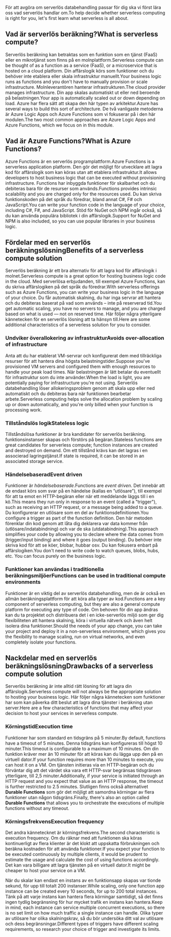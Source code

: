 <span data-ttu-id="c041b-101">För att avgöra om serverlös databehandling passar för dig ska vi först lära oss vad serverlös handlar om.</span><span class="sxs-lookup"><span data-stu-id="c041b-101">To help decide whether serverless computing is right for you, let's first learn what serverless is all about.</span></span>

## <a name="what-is-serverless-compute"></a><span data-ttu-id="c041b-102">Vad är serverlös beräkning?</span><span class="sxs-lookup"><span data-stu-id="c041b-102">What is serverless compute?</span></span>

<span data-ttu-id="c041b-103">Serverlös beräkning kan betraktas som en funktion som en tjänst (FaaS) eller en mikrotjänst som finns på en molnplattform.</span><span class="sxs-lookup"><span data-stu-id="c041b-103">Serverless compute can be thought of as a function as a service (FaaS), or a microservice that is hosted on a cloud platform.</span></span> <span data-ttu-id="c041b-104">Din affärslogik körs som funktioner och du behöver inte etablera eller skala infrastruktur manuellt.</span><span class="sxs-lookup"><span data-stu-id="c041b-104">Your business logic runs as functions and you don't have to manually provision or scale infrastructure.</span></span> <span data-ttu-id="c041b-105">Molnleverantören hanterar infrastrukturen.</span><span class="sxs-lookup"><span data-stu-id="c041b-105">The cloud provider manages infrastructure.</span></span> <span data-ttu-id="c041b-106">Din app skalas automatiskt ut eller ned beroende på belastningen.</span><span class="sxs-lookup"><span data-stu-id="c041b-106">Your app is automatically scaled out or down depending on load.</span></span> <span data-ttu-id="c041b-107">Azure har flera sätt att skapa den här typen av arkitektur.</span><span class="sxs-lookup"><span data-stu-id="c041b-107">Azure has several ways to build this sort of architecture.</span></span> <span data-ttu-id="c041b-108">De två vanligaste metoderna är Azure Logic Apps och Azure Functions som vi fokuserar på i den här modulen.</span><span class="sxs-lookup"><span data-stu-id="c041b-108">The two most common approaches are Azure Logic Apps and Azure Functions, which we focus on in this module.</span></span>

## <a name="what-is-azure-functions"></a><span data-ttu-id="c041b-109">Vad är Azure Functions?</span><span class="sxs-lookup"><span data-stu-id="c041b-109">What is Azure Functions?</span></span>

<span data-ttu-id="c041b-110">Azure Functions är en serverlös programplattform.</span><span class="sxs-lookup"><span data-stu-id="c041b-110">Azure Functions is a serverless application platform.</span></span> <span data-ttu-id="c041b-111">Den gör det möjligt för utvecklare att lagra kod för affärslogik som kan köras utan att etablera infrastruktur.</span><span class="sxs-lookup"><span data-stu-id="c041b-111">It allows developers to host business logic that can be executed without provisioning infrastructure.</span></span> <span data-ttu-id="c041b-112">Functions har inbyggda funktioner för skalbarhet och du debiteras bara för de resurser som används.</span><span class="sxs-lookup"><span data-stu-id="c041b-112">Functions provides intrinsic scalability and you are charged only for the resources used.</span></span> <span data-ttu-id="c041b-113">Du kan skriva funktionskoden på det språk du föredrar, bland annat C#, F# och JavaScript.</span><span class="sxs-lookup"><span data-stu-id="c041b-113">You can write your function code in the language of your choice, including C#, F#, and JavaScript.</span></span> <span data-ttu-id="c041b-114">Stöd för NuGet och NPM ingår också, så du kan använda populära bibliotek i din affärslogik.</span><span class="sxs-lookup"><span data-stu-id="c041b-114">Support for NuGet and NPM is also included, so you can use popular libraries in your business logic.</span></span>

## <a name="benefits-of-a-serverless-compute-solution"></a><span data-ttu-id="c041b-115">Fördelar med en serverlös beräkningslösning</span><span class="sxs-lookup"><span data-stu-id="c041b-115">Benefits of a serverless compute solution</span></span>

<span data-ttu-id="c041b-116">Serverlös beräkning är ett bra alternativ för att lagra kod för affärslogik i molnet.</span><span class="sxs-lookup"><span data-stu-id="c041b-116">Serverless compute is a great option for hosting business logic code in the cloud.</span></span> <span data-ttu-id="c041b-117">Med serverlösa erbjudanden, till exempel Azure Functions, kan du skriva affärslogiken på det språk du föredrar.</span><span class="sxs-lookup"><span data-stu-id="c041b-117">With serverless offerings such as Azure Functions, you can write your business logic in the language of your choice.</span></span> <span data-ttu-id="c041b-118">Du får automatisk skalning, du har inga servrar att hantera och du debiteras baserat på vad som används – inte på reserverad tid.</span><span class="sxs-lookup"><span data-stu-id="c041b-118">You get automatic scaling, you have no servers to manage, and you are charged based on what is used — not on reserved time.</span></span> <span data-ttu-id="c041b-119">Här följer några ytterligare kännetecken för en serverlös lösning att ta hänsyn till.</span><span class="sxs-lookup"><span data-stu-id="c041b-119">Here are some additional characteristics of a serverless solution for you to consider.</span></span>

### <a name="avoids-over-allocation-of-infrastructure"></a><span data-ttu-id="c041b-120">Undviker överallokering av infrastruktur</span><span class="sxs-lookup"><span data-stu-id="c041b-120">Avoids over-allocation of infrastructure</span></span>

<span data-ttu-id="c041b-121">Anta att du har etablerat VM-servrar och konfigurerat dem med tillräckliga resurser för att hantera dina högsta belastningstider.</span><span class="sxs-lookup"><span data-stu-id="c041b-121">Suppose you've provisioned VM servers and configured them with enough resources to handle your peak load times.</span></span> <span data-ttu-id="c041b-122">När belastningen är lätt betalar du eventuellt för infrastruktur som du inte använder.</span><span class="sxs-lookup"><span data-stu-id="c041b-122">When the load is light, you are potentially paying for infrastructure you're not using.</span></span> <span data-ttu-id="c041b-123">Serverlös databehandling löser allokeringsproblem genom att skala upp eller ned automatiskt och du debiteras bara när funktionen bearbetar arbete.</span><span class="sxs-lookup"><span data-stu-id="c041b-123">Serverless computing helps solve the allocation problem by scaling up or down automatically, and you're only billed when your function is processing work.</span></span>

### <a name="stateless-logic"></a><span data-ttu-id="c041b-124">Tillståndslös logik</span><span class="sxs-lookup"><span data-stu-id="c041b-124">Stateless logic</span></span>

<span data-ttu-id="c041b-125">Tillståndslösa funktioner är bra kandidater för serverlös beräkning. funktionsinstanser skapas och förstörs på begäran.</span><span class="sxs-lookup"><span data-stu-id="c041b-125">Stateless functions are great candidates for serverless compute; function instances are created and destroyed on demand.</span></span> <span data-ttu-id="c041b-126">Om ett tillstånd krävs kan det lagras i en associerad lagringstjänst.</span><span class="sxs-lookup"><span data-stu-id="c041b-126">If state is required, it can be stored in an associated storage service.</span></span>

### <a name="event-driven"></a><span data-ttu-id="c041b-127">Händelsebaserad</span><span class="sxs-lookup"><span data-stu-id="c041b-127">Event driven</span></span>

<span data-ttu-id="c041b-128">Funktioner är _händelsebaserade_.</span><span class="sxs-lookup"><span data-stu-id="c041b-128">Functions are _event driven_.</span></span> <span data-ttu-id="c041b-129">Det innebär att de endast körs som svar på en händelse (kallas en ”utlösare”), till exempel för att ta emot en HTTP-begäran eller när ett meddelande läggs till i en kö.</span><span class="sxs-lookup"><span data-stu-id="c041b-129">This means they run only in response to an event (called a "trigger"), such as receiving an HTTP request, or a message being added to a queue.</span></span> <span data-ttu-id="c041b-130">Du konfigurerar en utlösare som en del av funktionsdefinitionen.</span><span class="sxs-lookup"><span data-stu-id="c041b-130">You configure a trigger as part of the function definition.</span></span> <span data-ttu-id="c041b-131">Den här metoden förenklar din kod genom att låta dig deklarera var data kommer från (utlösare/indatabindning) och var de ska (utdatabindning).</span><span class="sxs-lookup"><span data-stu-id="c041b-131">This approach simplifies your code by allowing you to declare where the data comes from (trigger/input binding) and where it goes (output binding).</span></span> <span data-ttu-id="c041b-132">Du behöver inte skriva kod för att se köer, blobar, hubbar osv. Du kan fokusera enbart på affärslogiken.</span><span class="sxs-lookup"><span data-stu-id="c041b-132">You don't need to write code to watch queues, blobs, hubs, etc. You can focus purely on the business logic.</span></span>

### <a name="functions-can-be-used-in-traditional-compute-environments"></a><span data-ttu-id="c041b-133">Funktioner kan användas i traditionella beräkningsmiljöer</span><span class="sxs-lookup"><span data-stu-id="c041b-133">Functions can be used in traditional compute environments</span></span>

<span data-ttu-id="c041b-134">Funktioner är en viktig del av serverlös databehandling, men de är också en allmän beräkningsplattform för att köra alla typer av kod.</span><span class="sxs-lookup"><span data-stu-id="c041b-134">Functions are a key component of serverless computing, but they are also a general compute platform for executing any type of code.</span></span> <span data-ttu-id="c041b-135">Om behoven för din app ändras kan du ta projektet och distribuera det i en icke-serverlös miljö som ger dig flexibiliteten att hantera skalning, köra i virtuella nätverk och även helt isolera dina funktioner.</span><span class="sxs-lookup"><span data-stu-id="c041b-135">Should the needs of your app change, you can take your project and deploy it in a non-serverless environment, which gives you the flexibility to manage scaling, run on virtual networks, and even completely isolate your functions.</span></span>

## <a name="drawbacks-of-a-serverless-compute-solution"></a><span data-ttu-id="c041b-136">Nackdelar med en serverlös beräkningslösning</span><span class="sxs-lookup"><span data-stu-id="c041b-136">Drawbacks of a serverless compute solution</span></span>

<span data-ttu-id="c041b-137">Serverlös beräkning är inte alltid rätt lösning för att lagra din affärslogik.</span><span class="sxs-lookup"><span data-stu-id="c041b-137">Serverless compute will not always be the appropriate solution to hosting your business logic.</span></span> <span data-ttu-id="c041b-138">Här följer några kännetecken som funktioner har som kan påverka ditt beslut att lagra dina tjänster i beräkning utan server.</span><span class="sxs-lookup"><span data-stu-id="c041b-138">Here are a few characteristics of functions that may affect your decision to host your services in serverless compute.</span></span>

### <a name="execution-time"></a><span data-ttu-id="c041b-139">Körningstid</span><span class="sxs-lookup"><span data-stu-id="c041b-139">Execution time</span></span>

<span data-ttu-id="c041b-140">Funktioner har som standard en tidsgräns på 5 minuter.</span><span class="sxs-lookup"><span data-stu-id="c041b-140">By default, functions have a timeout of 5 minutes.</span></span> <span data-ttu-id="c041b-141">Denna tidsgräns kan konfigureras till högst 10 minuter.</span><span class="sxs-lookup"><span data-stu-id="c041b-141">This timeout is configurable to a maximum of 10 minutes.</span></span> <span data-ttu-id="c041b-142">Om din funktion kräver mer än 10 minuter för att köras kan du lägga upp den på en virtuell dator.</span><span class="sxs-lookup"><span data-stu-id="c041b-142">If your function requires more than 10 minutes to execute, you can host it on a VM.</span></span> <span data-ttu-id="c041b-143">Om tjänsten initieras via en HTTP-begäran och du förväntar dig att det värdet ska vara ett HTTP-svar begränsas tidsgränsen ytterligare, till 2,5 minuter.</span><span class="sxs-lookup"><span data-stu-id="c041b-143">Additionally, if your service is initiated through an HTTP request and you expect that value as an HTTP response, the timeout is further restricted to 2.5 minutes.</span></span> <span data-ttu-id="c041b-144">Slutligen finns också alternativet **Durable Functions** som gör det möjligt att samordna körningar av flera funktioner utan någon tidsgräns.</span><span class="sxs-lookup"><span data-stu-id="c041b-144">Finally, there's also an option called **Durable Functions** that allows you to orchestrate the executions of multiple functions without any timeout.</span></span>

### <a name="execution-frequency"></a><span data-ttu-id="c041b-145">Körningsfrekvens</span><span class="sxs-lookup"><span data-stu-id="c041b-145">Execution frequency</span></span>

<span data-ttu-id="c041b-146">Det andra kännetecknet är körningsfrekvens.</span><span class="sxs-lookup"><span data-stu-id="c041b-146">The second characteristic is execution frequency.</span></span> <span data-ttu-id="c041b-147">Om du räknar med att funktionen ska köras kontinuerligt av flera klienter är det klokt att uppskatta förbrukningen och beräkna kostnaden för att använda funktioner.</span><span class="sxs-lookup"><span data-stu-id="c041b-147">If you expect your function to be executed continuously by multiple clients, it would be prudent to estimate the usage and calculate the cost of using functions accordingly.</span></span> <span data-ttu-id="c041b-148">Det kan vara billigare att lagra tjänsten på en virtuell dator.</span><span class="sxs-lookup"><span data-stu-id="c041b-148">It might be cheaper to host your service on a VM.</span></span>

<span data-ttu-id="c041b-149">När du skalar kan endast en instans av en funktionsapp skapas var tionde sekund, för upp till totalt 200 instanser.</span><span class="sxs-lookup"><span data-stu-id="c041b-149">While scaling, only one function app instance can be created every 10 seconds, for up to 200 total instances.</span></span> <span data-ttu-id="c041b-150">Tänk på att varje instans kan hantera flera körningar samtidigt, så det finns ingen tydlig begränsning för hur mycket trafik en instans kan hantera.</span><span class="sxs-lookup"><span data-stu-id="c041b-150">Keep in mind, each instance can service multiple concurrent executions, so there is no set limit on how much traffic a single instance can handle.</span></span> <span data-ttu-id="c041b-151">Olika typer av utlösare har olika skalningskrav, så du bör undersöka ditt val av utlösare och dess begränsningar.</span><span class="sxs-lookup"><span data-stu-id="c041b-151">Different types of triggers have different scaling requirements, so research your choice of trigger and investigate its limits.</span></span>
